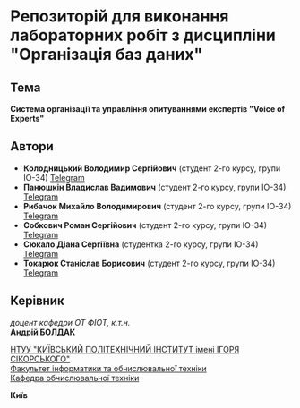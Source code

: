 # Репозиторій для виконання лабораторних робіт з дисципліни "Організація баз даних"

## Тема
**Система організації та управління опитуваннями експертів "Voice of Experts"**

## Автори
- **Колодницький Володимир Сергійович** (студент 2-го курсу, групи ІО-34) [Telegram](@biocidee)
- **Панюшкін Владислав Вадимович** (студент 2-го курсу, групи ІО-34) [Telegram](@Nightcore_Bomb)
- **Рибачок Михайло Володимирович** (студент 2-го курсу, групи ІО-34) [Telegram](@Misha_Rybachok)
- **Собкович Роман Сергійович** (студент 2-го курсу, групи ІО-34) [Telegram](@romanntuk)
- **Сюкало Діана Сергіївна** (студентка 2-го курсу, групи ІО-34) [Telegram](@diana_siukalo)
- **Токарюк Станіслав Борисович** (студент 2-го курсу, групи ІО-34) [Telegram](@StasTokariuk)


## Керівник
_доцент кафедри ОТ ФІОТ, к.т.н._  
**Андрій БОЛДАК**  

[НТУУ "КИЇВСЬКИЙ ПОЛІТЕХНІЧНИЙ ІНСТИТУТ імені ІГОРЯ СІКОРСЬКОГО"](https://kpi.ua/)  
[Факультет інформатики та обчислювальної техніки](https://fiot.kpi.ua/)  
[Кафедра обчислювальної техніки](https://ot.fiot.kpi.ua/)  

**Київ**

